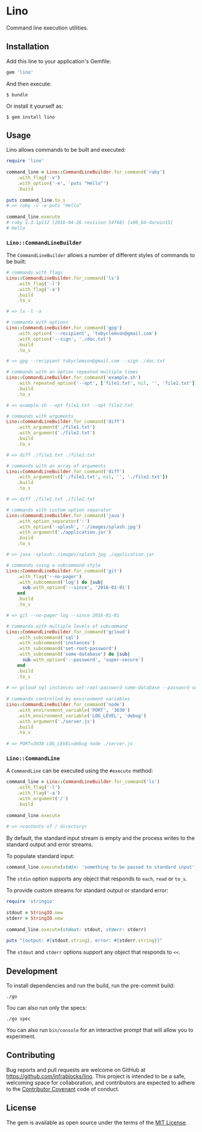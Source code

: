 # Lino

Command line execution utilities.

## Installation

Add this line to your application's Gemfile:

```ruby
gem 'lino'
```

And then execute:

    $ bundle

Or install it yourself as:

    $ gem install lino

## Usage

Lino allows commands to be built and executed:

```ruby
require 'lino'
  
command_line = Lino::CommandLineBuilder.for_command('ruby')
    .with_flag('-v')
    .with_option('-e', 'puts "Hello"')
    .build
    
puts command_line.to_s 
# => ruby -v -e puts "Hello"
  
command_line.execute 
# ruby 2.3.1p112 (2016-04-26 revision 54768) [x86_64-darwin15]
# Hello
```

### `Lino::CommandLineBuilder`

The `CommandLineBuilder` allows a number of different styles of commands to be 
built:

```ruby
# commands with flags
Lino::CommandLineBuilder.for_command('ls')
    .with_flag('-l')
    .with_flag('-a')
    .build
    .to_s

# => ls -l -a

# commands with options
Lino::CommandLineBuilder.for_command('gpg')
    .with_option('--recipient', 'tobyclemson@gmail.com')
    .with_option('--sign', './doc.txt')
    .build
    .to_s

# => gpg --recipient tobyclemson@gmail.com --sign ./doc.txt

# commands with an option repeated multiple times
Lino::CommandLineBuilder.for_command('example.sh')
    .with_repeated_option('--opt', ['file1.txt', nil, '', 'file2.txt'])
    .build
    .to_s

# => example.sh --opt file1.txt --opt file2.txt

# commands with arguments 
Lino::CommandLineBuilder.for_command('diff')
    .with_argument('./file1.txt')
    .with_argument('./file2.txt')
    .build
    .to_s

# => diff ./file1.txt ./file2.txt

# commands with an array of arguments
Lino::CommandLineBuilder.for_command('diff')
    .with_arguments(['./file1.txt', nil, '', './file2.txt'])
    .build
    .to_s

# => diff ./file1.txt ./file2.txt

# commands with custom option separator
Lino::CommandLineBuilder.for_command('java')
    .with_option_separator(':')
    .with_option('-splash', './images/splash.jpg')
    .with_argument('./application.jar')
    .build
    .to_s

# => java -splash:./images/splash.jpg ./application.jar

# commands using a subcommand style
Lino::CommandLineBuilder.for_command('git')
    .with_flag('--no-pager')
    .with_subcommand('log') do |sub|
      sub.with_option('--since', '2016-01-01')
    end
    .build
    .to_s

# => git --no-pager log --since 2016-01-01

# commands with multiple levels of subcommand
Lino::CommandLineBuilder.for_command('gcloud')
    .with_subcommand('sql')
    .with_subcommand('instances')
    .with_subcommand('set-root-password')
    .with_subcommand('some-database') do |sub|
      sub.with_option('--password', 'super-secure')
    end
    .build
    .to_s
    
# => gcloud sql instances set-root-password some-database --password super-secure
  
# commands controlled by environment variables
Lino::CommandLineBuilder.for_command('node')
    .with_environment_variable('PORT', '3030')
    .with_environment_variable('LOG_LEVEL', 'debug')
    .with_argument('./server.js')
    .build
    .to_s
    
# => PORT=3030 LOG_LEVEL=debug node ./server.js
```

### `Lino::CommandLine`

A `CommandLine` can be executed using the `#execute` method:

```ruby
command_line = Lino::CommandLineBuilder.for_command('ls')
    .with_flag('-l')
    .with_flag('-a')
    .with_argument('/')
    .build
    
command_line.execute
  
# => <contents of / directory> 
```

By default, the standard input stream is empty and the process writes to the 
standard output and error streams.

To populate standard input:

```ruby
command_line.execute(stdin: 'something to be passed to standard input')
```

The `stdin` option supports any object that responds to `each`, `read` or 
`to_s`.

To provide custom streams for standard output or standard error:

```ruby
require 'stringio'
  
stdout = StringIO.new
stderr = StringIO.new
  
command_line.execute(stdout: stdout, stderr: stderr)
  
puts "[output: #{stdout.string}, error: #{stderr.string}]"
```

The `stdout` and `stderr` options support any object that responds to `<<`.

## Development

To install dependencies and run the build, run the pre-commit build:

```shell script
./go
```

Tou can also run only the specs:

```shell script
./go spec
```

You can also run `bin/console` for an interactive prompt that will allow you to 
experiment.

## Contributing

Bug reports and pull requests are welcome on GitHub at 
https://github.com/infrablocks/lino. This project is intended to be a safe, 
welcoming space for collaboration, and contributors are expected to adhere to 
the [Contributor Covenant](http://contributor-covenant.org) code of conduct.

## License

The gem is available as open source under the terms of the 
[MIT License](http://opensource.org/licenses/MIT).
